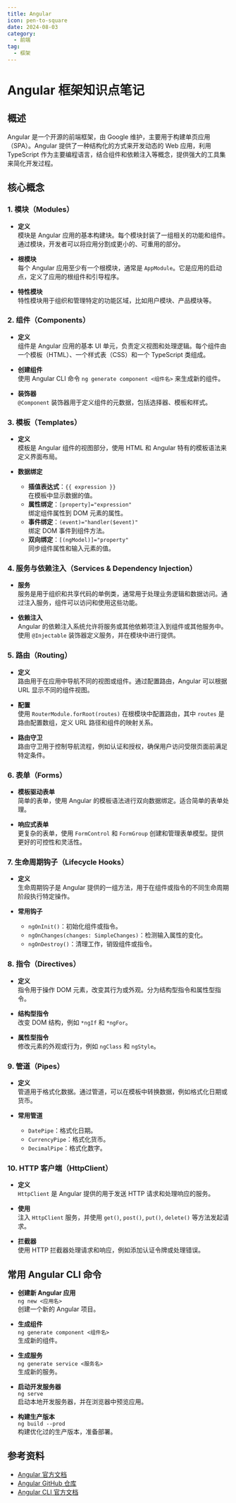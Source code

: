 ```yaml
---
title: Angular
icon: pen-to-square
date: 2024-08-03
category:
  - 前端
tag:
  - 框架
---
```


# Angular 框架知识点笔记

## 概述

Angular 是一个开源的前端框架，由 Google 维护，主要用于构建单页应用（SPA）。Angular 提供了一种结构化的方式来开发动态的 Web 应用，利用 TypeScript 作为主要编程语言，结合组件和依赖注入等概念，提供强大的工具集来简化开发过程。

## 核心概念

### 1. 模块（Modules）

- **定义**  
  模块是 Angular 应用的基本构建块。每个模块封装了一组相关的功能和组件。通过模块，开发者可以将应用分割成更小的、可重用的部分。

- **根模块**  
  每个 Angular 应用至少有一个根模块，通常是 `AppModule`。它是应用的启动点，定义了应用的根组件和引导程序。

- **特性模块**  
  特性模块用于组织和管理特定的功能区域，比如用户模块、产品模块等。

### 2. 组件（Components）

- **定义**  
  组件是 Angular 应用的基本 UI 单元，负责定义视图和处理逻辑。每个组件由一个模板（HTML）、一个样式表（CSS）和一个 TypeScript 类组成。

- **创建组件**  
  使用 Angular CLI 命令 `ng generate component <组件名>` 来生成新的组件。

- **装饰器**  
  `@Component` 装饰器用于定义组件的元数据，包括选择器、模板和样式。

### 3. 模板（Templates）

- **定义**  
  模板是 Angular 组件的视图部分，使用 HTML 和 Angular 特有的模板语法来定义界面布局。

- **数据绑定**
  - **插值表达式**：`{{ expression }}`  
    在模板中显示数据的值。
  - **属性绑定**：`[property]="expression"`  
    绑定组件属性到 DOM 元素的属性。
  - **事件绑定**：`(event)="handler($event)"`  
    绑定 DOM 事件到组件方法。
  - **双向绑定**：`[(ngModel)]="property"`  
    同步组件属性和输入元素的值。

### 4. 服务与依赖注入（Services & Dependency Injection）

- **服务**  
  服务是用于组织和共享代码的单例类，通常用于处理业务逻辑和数据访问。通过注入服务，组件可以访问和使用这些功能。

- **依赖注入**  
  Angular 的依赖注入系统允许将服务或其他依赖项注入到组件或其他服务中。使用 `@Injectable` 装饰器定义服务，并在模块中进行提供。

### 5. 路由（Routing）

- **定义**  
  路由用于在应用中导航不同的视图或组件。通过配置路由，Angular 可以根据 URL 显示不同的组件视图。

- **配置**  
  使用 `RouterModule.forRoot(routes)` 在根模块中配置路由，其中 `routes` 是路由配置数组，定义 URL 路径和组件的映射关系。

- **路由守卫**  
  路由守卫用于控制导航流程，例如认证和授权，确保用户访问受限页面前满足特定条件。

### 6. 表单（Forms）

- **模板驱动表单**  
  简单的表单，使用 Angular 的模板语法进行双向数据绑定。适合简单的表单处理。

- **响应式表单**  
  更复杂的表单，使用 `FormControl` 和 `FormGroup` 创建和管理表单模型。提供更好的可控性和灵活性。

### 7. 生命周期钩子（Lifecycle Hooks）

- **定义**  
  生命周期钩子是 Angular 提供的一组方法，用于在组件或指令的不同生命周期阶段执行特定操作。

- **常用钩子**
  - `ngOnInit()`：初始化组件或指令。
  - `ngOnChanges(changes: SimpleChanges)`：检测输入属性的变化。
  - `ngOnDestroy()`：清理工作，销毁组件或指令。

### 8. 指令（Directives）

- **定义**  
  指令用于操作 DOM 元素，改变其行为或外观。分为结构型指令和属性型指令。

- **结构型指令**  
  改变 DOM 结构，例如 `*ngIf` 和 `*ngFor`。

- **属性型指令**  
  修改元素的外观或行为，例如 `ngClass` 和 `ngStyle`。

### 9. 管道（Pipes）

- **定义**  
  管道用于格式化数据。通过管道，可以在模板中转换数据，例如格式化日期或货币。

- **常用管道**
  - `DatePipe`：格式化日期。
  - `CurrencyPipe`：格式化货币。
  - `DecimalPipe`：格式化数字。

### 10. HTTP 客户端（HttpClient）

- **定义**  
  `HttpClient` 是 Angular 提供的用于发送 HTTP 请求和处理响应的服务。

- **使用**  
  注入 `HttpClient` 服务，并使用 `get()`, `post()`, `put()`, `delete()` 等方法发起请求。

- **拦截器**  
  使用 HTTP 拦截器处理请求和响应，例如添加认证令牌或处理错误。

## 常用 Angular CLI 命令

- **创建新 Angular 应用**  
  `ng new <应用名>`  
  创建一个新的 Angular 项目。

- **生成组件**  
  `ng generate component <组件名>`  
  生成新的组件。

- **生成服务**  
  `ng generate service <服务名>`  
  生成新的服务。

- **启动开发服务器**  
  `ng serve`  
  启动本地开发服务器，并在浏览器中预览应用。

- **构建生产版本**  
  `ng build --prod`  
  构建优化过的生产版本，准备部署。

## 参考资料

- [Angular 官方文档](https://angular.io/docs)
- [Angular GitHub 仓库](https://github.com/angular/angular)
- [Angular CLI 官方文档](https://angular.io/cli)

